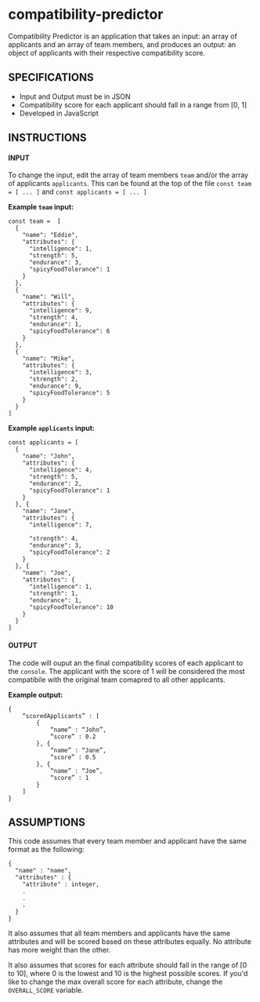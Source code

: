 # compatibility-predictor
Compatibility Predictor is an application that takes an input: an array of applicants and an array of team members, and produces an output: an object of applicants with their respective compatibility score.

## SPECIFICATIONS
- Input and Output must be in JSON
- Compatibility score for each applicant should fall in a range from [0, 1]
- Developed in JavaScript

## INSTRUCTIONS
#### INPUT
To change the input, edit the array of team members `team` and/or the array of applicants `applicants`.
This can be found at the top of the file `const team = [ ... ]` and `const applicants = [ ... ]`

**Example `team` input:**
```
const team =  [
  {
    "name": "Eddie",
    "attributes": {
      "intelligence": 1,
      "strength": 5,
      "endurance": 3,
      "spicyFoodTolerance": 1
    }
  },
  {
    "name": "Will",
    "attributes": {
      "intelligence": 9,
      "strength": 4,
      "endurance": 1,
      "spicyFoodTolerance": 6
    }
  },
  {
    "name": "Mike",
    "attributes": {
      "intelligence": 3,
      "strength": 2,
      "endurance": 9,
      "spicyFoodTolerance": 5
    }
  }
]
```

**Example `applicants` input:**
```
const applicants = [
  {
    "name": "John",
    "attributes": {
      "intelligence": 4,
      "strength": 5,
      "endurance": 2,
      "spicyFoodTolerance": 1
    }
  }, {
    "name": "Jane",
    "attributes": {
      "intelligence": 7,

      "strength": 4,
      "endurance": 3,
      "spicyFoodTolerance": 2
    }
  }, {
    "name": "Joe",
    "attributes": {
      "intelligence": 1,
      "strength": 1,
      "endurance": 1,
      "spicyFoodTolerance": 10
    }
  }
]
```
#### OUTPUT
The code will ouput an the final compatibility scores of each applicant to the `console`. The applicant with the score of 1 will be considered the most compatibile with the original team comapred to all other applicants.

**Example output:**
```
{
    “scoredApplicants” : [
        {
            “name” : “John”,
            “score” : 0.2
        }, {
            “name” : “Jane”,
            “score” : 0.5
        }, {
            “name” : “Joe”,
            “score” : 1
        }
    ]
}
```

## ASSUMPTIONS
This code assumes that every team member and applicant have the same format as the following:
```
{
  "name" : "name",
  "attributes" : {
    "attribute" : integer,
    .
    .
    .
  }
}
```

It also assumes that all team members and applicants have the same attributes and will be scored based on these attributes equally. No attribute has more weight than the other.

It also assumes that scores for each attribute should fall in the range of [0 to 10], where 0 is the lowest and 10 is the highest possible scores. If you'd like to change the max overall score for each attribute, change the `OVERALL_SCORE` variable.
